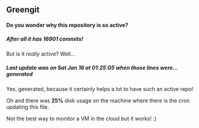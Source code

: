 ## Greengit

#### Do you wonder why this repository is so active?

##### After all it has 16901 commits!

But is it *really* active? Well...

##### Last update was on Sat Jan 16 at 01:25:05 when those lines were... generated

Yes, generated, because it certainly helps a lot to have such an active repo!

Oh and there was **25%** disk usage on the machine
where there is the cron updating this file.

Not the best way to monitor a VM in the cloud but it works! :)
